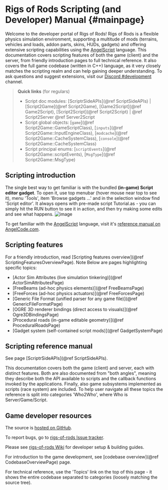 Rigs of Rods Scripting (and Developer) Manual                         {#mainpage}
=============================================

Welcome to the developer portal of Rigs of Rods!
Rigs of Rods is a flexible physics simulation environment, supporting a multitude of mods (terrains, vehicles and loads, addon parts, skins, HUDs, gadgets) and offering extensive scripting capabilities using the [AngelScript](https://www.angelcode.com/angelscript/) language.
This documentation covers scripting features of both the game (client) and the server, from friendly introduction pages to full technical reference.
It also covers the full game codebase (written in C++) language, as it very closely matches the scripting realm and can help gaining deeper understanding.
To ask questions and suggest extensions, visit our [Discord #development](https://discord.com/channels/136544456244461568/189904947649708032) channel.


> **Quick links** (for regulars)
> * Script doc modules: [ScriptrSideAPIs](@ref ScriptSideAPIs) | [Script2Game](@ref Script2Game), [Game2Script](@ref Game2Script), [Script2Script](@ref Script2Script) |  @ref Script2Server @ref Server2Script
> * Script global objects: [`game`](@ref Script2Game::GameScriptClass), [`inputs`](@ref Script2Game::InputEngineClass), [`modcache`](@ref Script2Game::CacheSystemClass), [`console`](@ref Script2Game::CacheSystemClass)
> * Script principal enums: [`scriptEvents`](@ref Script2Game::scriptEvents), [`MsgType`](@ref Script2Game::MsgType)


Scripting introduction
----------------------

The single best way to get familiar is with the bundled **(in-game) Script editor gadget**. 
To open it, use top menubar (hover mouse near top to see it), menu 'Tools', item 'Browse gadgets ...' and in the selection window find 'Script editor'.
It always opens with pre-made script Tutorial.as - you can simply hit the RUN button to see it in action, and then try making some edits and see what happens.
![image](https://github.com/user-attachments/assets/dd537685-39ba-4c9e-9d45-3ac03816cda8)

To get familiar with the [AngelScript](https://www.angelcode.com/angelscript/) language, visit it's [reference manual on AngelCode.com](https://www.angelcode.com/angelscript/sdk/docs/manual/doc_script.html).


Scripting features
------------------

For a friendly introduction, read [Scripting features overview](@ref ScriptingFeaturesOverviewPage). Note  Below are pages highlighting specific topics:

* [Actor Sim Attributes (live simulation tinkering)](@ref ActorSimAttributesPage)
* [FreeBeams (ad-hoc physics elements)](@ref FreeBeamsPage)
* [FreeForces (ad-hoc physics actuators)](@ref FreeForcesPage)
* [Generic File Format (unified parser for any game file)](@ref GenericFileFormatPage)
* [OGRE 3D renderer bindings (direct access to visuals)](@ref Ogre3DBindingsPage)
* [Procedural roads (in-game editable geometry)](@ref ProceduralRoadsPage)
* [Gadget system (self-contained script mods)](@ref GadgetSystemPage)


Scripting reference manual
--------------------------

See page [ScriptrSideAPIs](@ref ScriptSideAPIs).

This documentation covers both the game (client) and server, each with distinct features.
Both are also documented from "both angles", meaning they describe both the API available to scripts and the callback functions invoked by the applications.
Finally, also game subsystems implemented as scripts (race system) are included.
To help user navigate all these topics the reference is split into categories 'Who2Who', where Who is Server/Game/Script.


Game developer resources
------------------------

The source is [hosted on GitHub](https://github.com/RigsOfRods).

To report bugs, go to [rigs-of-rods Issue tracker](https://github.com/RigsOfRods/rigs-of-rods/issues).

Please see [rigs-of-rods Wiki](https://github.com/RigsOfRods/rigs-of-rods/wiki) for developer setup & building guides.

For introduction to the game development, see [codebase overview](@ref CodebaseOverviewPage) page.

For technical reference, use the 'Topics' link on the top of this page - it shows the entire codebase separated to categories (loosely matching the source tree).




